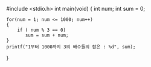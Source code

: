 #include <stdio.h>
int main(void)
{
	int num;
	int sum = 0;
	
	for(num = 1; num <= 1000; num++)
	{
		if ( num % 3 == 0)
		   sum = sum + num;
	}
	printf("1부터 1000까지 3의 배수들의 합은 : %d", sum);
}
